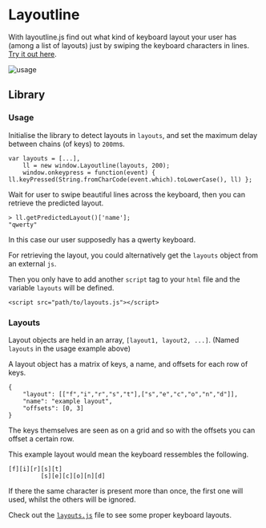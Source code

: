 Layoutline
==========
With layoutline.js find out what kind of keyboard layout your user has (among a list of layouts) just by swiping the keyboard characters in lines. [Try it out here](https://zeokila.github.io/layoutline/example.html).

![usage](http://i.imgur.com/M6umvRS.png)

## Library

### Usage
Initialise the library to detect layouts in `layouts`, and set the maximum delay between chains (of keys) to `200`ms.
```
var layouts = [...],
	ll = new window.Layoutline(layouts, 200);
	window.onkeypress = function(event) { ll.keyPressed(String.fromCharCode(event.which).toLowerCase(), ll) };
```
Wait for user to swipe beautiful lines across the keyboard, then you can retrieve the predicted layout.
```
> ll.getPredictedLayout()['name'];
"qwerty"
```
In this case our user supposedly has a qwerty keyboard.

For retrieving the layout, you could alternatively get the `layouts` object from an external `js`.

Then you only have to add another `script` tag to your `html` file and the variable `layouts` will be defined.
```
<script src="path/to/layouts.js"></script>
```

### Layouts
Layout objects are held in an array, `[layout1, layout2, ...]`. (Named `layouts` in the usage example above)

A layout object has a matrix of keys, a name, and offsets for each row of keys.
```
{
	"layout": [["f","i","r","s","t"],["s","e","c","o","n","d"]],
	"name": "example layout",
	"offsets": [0, 3]
}
```
The keys themselves are seen as on a grid and so with the offsets you can offset a certain row.

This example layout would mean the keyboard ressembles the following.
```
[f][i][r][s][t]
         [s][e][c][o][n][d]
```
If there the same character is present more than once, the first one will used, whilst the others will be ignored.

Check out the [`layouts.js`](layouts.js) file to see some proper keyboard layouts.

